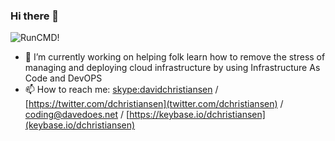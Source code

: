 ### Hi there 👋

![RunCMD!](https://s3.amazonaws.com/keybase_processed_uploads/56616f9a88090ce4f0688416cffad005_360_360.jpg)

- 🔭 I’m currently working on helping folk learn how to remove the stress of managing and deploying cloud infrastructure by using Infrastructure As Code and DevOPS
- 📫 How to reach me: [skype:davidchristiansen](skype:davidchristiansen) / [https://twitter.com/dchristiansen](twitter.com/dchristiansen) / coding@davedoes.net / [https://keybase.io/dchristiansen](keybase.io/dchristiansen)
